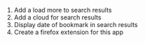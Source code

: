 1. Add a load more to search results
2. Add a cloud for search results
3. Display date of bookmark in search results
4. Create a firefox extension for this app 